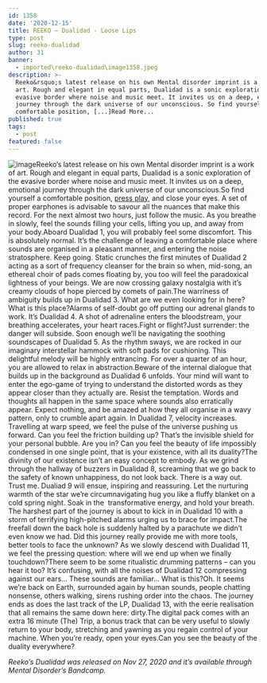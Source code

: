 ```yaml
---
id: 1358
date: '2020-12-15'
title: REEKO – Dualidad - Loose Lips
type: post
slug: reeko-dualidad
author: 31
banner:
  - imported\reeko-dualidad\image1358.jpeg
description: >-
  Reeko&rsquo;s latest release on his own Mental disorder imprint is a work of
  art. Rough and elegant in equal parts, Dualidad is a sonic exploration of the
  evasive border where noise and music meet. It invites us on a deep, emotional
  journey through the dark universe of our unconscious. So find yourself a
  comfortable position, [...]Read More...
published: true
tags:
  - post
featured: false
---
```

![image](../imported\reeko-dualidad\image1358.jpeg)Reeko’s latest release on his own Mental disorder imprint is a work of art. Rough and elegant in equal parts, Dualidad is a sonic exploration of the evasive border where noise and music meet. It invites us on a deep, emotional journey through the dark universe of our unconscious.So find yourself a comfortable position, [press play](https://reeko-mdisorder.bandcamp.com/album/dualidad), and close your eyes. A set of proper earphones is advisable to savour all the nuances that make this record. For the next almost two hours, just follow the music. As you breathe in slowly, feel the sounds filling your cells, lifting you up, and away from your body.Aboard Dualidad 1, you will probably feel some discomfort. This is absolutely normal. It’s the challenge of leaving a comfortable place where sounds are organised in a pleasant manner, and entering the noise stratosphere. Keep going. Static crunches the first minutes of Dualidad 2 acting as a sort of frequency cleanser for the brain so when, mid-song, an ethereal choir of pads comes floating by, you too will feel the paradoxical lightness of your beings. We are now crossing galaxy nostalgia with it’s creamy clouds of hope pierced by comets of pain.The warriness of ambiguity builds up in Dualidad 3. What are we even looking for in here? What is this place?Alarms of self-doubt go off putting our adrenal glands to work. It’s Dualidad 4. A shot of adrenaline enters the bloodstream, your breathing accelerates, your heart races.Fight or flight?Just surrender: the danger will subside. Soon enough we’ll be navigating the soothing soundscapes of Dualidad 5. As the rhythm sways, we are rocked in our imaginary interstellar hammock with soft pads for cushioning. This delightful melody will be highly entrancing. For over a quarter of an hour, you are allowed to relax in abstraction.Beware of the internal dialogue that builds up in the background as Dualidad 6 unfolds. Your mind will want to enter the ego-game of trying to understand the distorted words as they appear closer than they actually are. Resist the temptation. Words and thoughts all happen in the same space where sounds also erratically appear. Expect nothing, and be amazed at how they all organise in a wavy pattern, only to crumble apart again. In Dualidad 7, velocity increases. Travelling at warp speed, we feel the pulse of the universe pushing us forward. Can you feel the friction building up? That’s the invisible shield for your personal bubble. Are you in? Can you feel the beauty of life impossibly condensed in one single point, that is your existence, with all its duality?The divinity of our existence isn’t an easy concept to embody. As we grind through the hallway of buzzers in Dualidad 8, screaming that we go back to the safety of known unhappiness, do not look back. There is a way out. Trust me. Dualiad 9 will ensue, inspiring and reassuring. Let the nurturing warmth of the star we’re circumnavigating hug you like a fluffy blanket on a cold spring night. Soak in the  transformative energy, and hold your breath. The harshest part of the journey is about to kick in in Dualidad 10 with a storm of terrifying high-pitched alarms urging us to brace for impact.The freefall down the back hole is suddenly halted by a parachute we didn’t even know we had. Did this journey really provide me with more tools, better tools to face the unknown? As we slowly descend with Dualidad 11, we feel the pressing question: where will we end up when we finally touchdown?There seem to be some ritualistic drumming patterns – can you hear it too? It’s confusing, with all the noises of Dualidad 12 compressing against our ears… These sounds are familiar… What is this?Oh. It seems we’re back on Earth, surrounded again by human sounds, people chatting nonsense, others walking, sirens rushing order into the chaos. The journey ends as does the last track of the LP, Dualidad 13, with the eerie realisation that all remains the same down here: dirty.The digital pack comes with an extra 16 minute (The) Trip, a bonus track that can be very useful to slowly return to your body, stretching and yawning as you regain control of your machine. When you’re ready, open your eyes.Can you see the beauty of the duality everywhere?

_Reeko’s Dualidad was released on Nov 27, 2020 and it’s available through Mental Disorder’s Bandcamp._